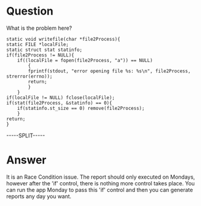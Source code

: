 # Question
 
What is the problem here?
 
```
static void writefile(char *file2Process){
static FILE *localFile;
static struct stat statinfo;
if(file2Process != NULL){
	if((localFile = fopen(file2Process, "a")) == NULL)
		{
		fprintf(stdout, "error opening file %s: %s\n", file2Process, strerror(errno));
		return;
		}
	}
if(localFile != NULL) fclose(localFile);
if(stat(file2Process, &statinfo) == 0){
	if(statinfo.st_size == 0) remove(file2Process);
	}
return;
}
```
 
-----SPLIT-----
 
# Answer

It is an Race Condition issue. The report should only executed on Mondays, however after the 'if' control, there is nothing more control takes place. You can run the app Monday to pass this 'if' control and then you can generate reports any day you want.